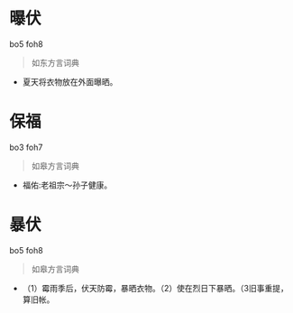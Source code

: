 # 曝伏
bo5 foh8
> 如东方言词典
- 夏天将衣物放在外面曝晒。

# 保福
bo3 foh7
> 如皋方言词典
- 福佑:老祖宗～孙子健康。

# 暴伏
bo5 foh8
> 如皋方言词典
- （1）霉雨季后，伏天防霉，暴晒衣物。（2）使在烈日下暴晒。（3旧事重提，算旧帐。
